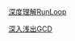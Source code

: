 [深度理解RunLoop](https://blog.ibireme.com/2015/05/18/runloop/)

[深入浅出GCD](http://cocoa-chen.github.io/2018/03/01/深入浅出GCD之基础篇/)
